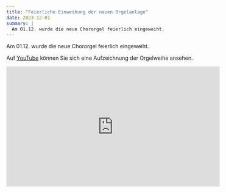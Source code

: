 ```yaml
---
title: "Feierliche Einweihung der neuen Orgelanlage"
date: 2023-12-01
summary: |
  Am 01.12. wurde die neue Chororgel feierlich eingeweiht.
---
```


Am 01.12. wurde die neue Chororgel feierlich eingeweiht.

Auf [YouTube](https://youtube.com/watch?v=xAGsy1zXzzM) können Sie sich eine Aufzeichnung der Orgelweihe ansehen.

<iframe width="560" height="315" src="https://youtube-nocookie.com/embed/xAGsy1zXzzM?si=KfYOAGB9uSIYEgZj" title="YouTube video player" frameborder="0" allow="accelerometer; autoplay; clipboard-write; encrypted-media; gyroscope; picture-in-picture; web-share" allowfullscreen></iframe>
